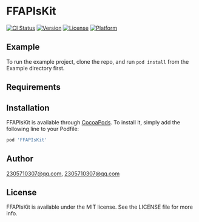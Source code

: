 # FFAPIsKit

[![CI Status](https://img.shields.io/travis/2305710307@qq.com/FFAPIsKit.svg?style=flat)](https://travis-ci.org/2305710307@qq.com/FFAPIsKit)
[![Version](https://img.shields.io/cocoapods/v/FFAPIsKit.svg?style=flat)](https://cocoapods.org/pods/FFAPIsKit)
[![License](https://img.shields.io/cocoapods/l/FFAPIsKit.svg?style=flat)](https://cocoapods.org/pods/FFAPIsKit)
[![Platform](https://img.shields.io/cocoapods/p/FFAPIsKit.svg?style=flat)](https://cocoapods.org/pods/FFAPIsKit)

## Example

To run the example project, clone the repo, and run `pod install` from the Example directory first.

## Requirements

## Installation

FFAPIsKit is available through [CocoaPods](https://cocoapods.org). To install
it, simply add the following line to your Podfile:

```ruby
pod 'FFAPIsKit'
```

## Author

2305710307@qq.com, 2305710307@qq.com

## License

FFAPIsKit is available under the MIT license. See the LICENSE file for more info.
